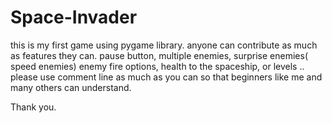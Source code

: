 # Space-Invader
this is my first game using pygame library. anyone can contribute as much as features they can. 
pause button,
multiple enemies,
surprise enemies( speed enemies)
enemy fire options,
health to the spaceship,
or levels ..
please use comment line as much as you can so that beginners like me and many others can understand.


Thank you.
